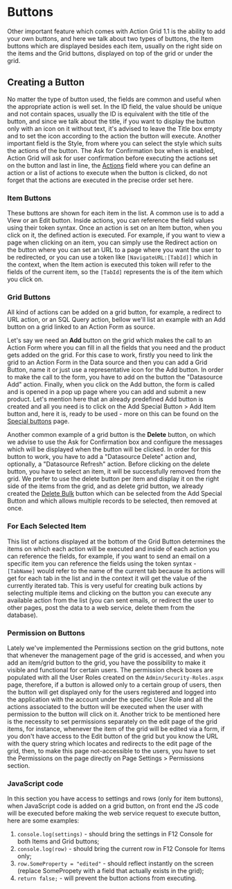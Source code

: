 # Buttons

Other important feature which comes with Action Grid 1.1 is the ability to add your own buttons, and here we talk about two types of buttons, the Item buttons which are displayed besides each item, usually on the right side on the items and the Grid buttons, displayed on top of the grid or under the grid.

## Creating a Button

No matter the type of button used, the fields are common and useful when the appropriate action is well set. In the ID field, the value should be unique and not contain spaces, usually the ID is equivalent with the title of the button, and since we talk about the title, if you want to display the button only with an icon on it without text, it's advised to leave the Title box empty and to set the icon according to the action the button will execute. Another important field is the Style, from where you can select the style which suits the actions of the button. The Ask for Confirmation box when is enabled, Action Grid will ask for user confirmation before executing the actions set on the button and last in line, the [Actions](actions.md) field where you can define an action or a list of actions to execute when the button is clicked, do not forget that the actions are executed in the precise order set here.

### Item Buttons

These buttons are shown for each item in the list. A common use is to add a View or an Edit button. Inside actions, you can reference the field values using their token syntax. Once an action is set on an Item button, when you click on it, the defined action is executed. For example, if you want to view a page when clicking on an item, you can simply use the Redirect action on the button where you can set an URL to a page where you want the user to be redirected, or you can use a token like `[NavigateURL:[TabId]]` which in the context, when the Item action is executed this token will refer to the fields of the current item, so the `[TabId]` represents the is of the item which you click on.

### Grid Buttons

All kind of actions can be added on a grid button, for example, a redirect to URL action, or an SQL Query action, bellow we'll list an example with an Add button on a grid linked to an Action Form as source.

Let's say we need an **Add** button on the grid which makes the call to an Action Form where you can fill in all the fields that you need and the product gets added on the grid. For this case to work, firstly you need to link the grid to an Action Form in the Data source and then you can add a Grid Button, name it or just use a representative icon for the Add button. In order to make the call to the form, you have to add on the button the "Datasource Add" action. Finally, when you click on the Add button, the form is called and is opened in a pop up page where you can add and submit a new product. Let's mention here that an already predefined Add button is created and all you need is to click on the Add Special Button &gt; Add Item button and, here it is, ready to be used - more on this can be found on the [Special buttons](special-buttons.md) page.

Another common example of a grid button is the **Delete** button, on which we advise to use the Ask for Confirmation box and configure the messages which will be displayed when the button will be clicked. In order for this button to work, you have to add a "Datasource Delete" action and, optionally, a "Datasource Refresh" action. Before clicking on the delete button, you have to select an item, it will be successfully removed from the grid. We prefer to use the delete button per item and display it on the right side of the items from the grid, and as delete grid button, we already created the [Delete Bulk](special-buttons.md) button which can be selected from the Add Special Button and which allows multiple records to be selected, then removed at once.

### For Each Selected Item

This list of actions displayed at the bottom of the Grid Button determines the items on which each action will be executed and inside of each action you can reference the fields, for example, if you want to send an email on a specific item you can reference the fields using the token syntax - `[TabName]` would refer to the name of the current tab because its actions will get for each tab in the list and in the context it will get the value of the currently iterated tab. This is very useful for creating bulk actions by selecting multiple items and clicking on the button you can execute any available action from the list \(you can sent emails, or redirect the user to other pages, post the data to a web service, delete them from the database\).

### Permission on Buttons

Lately we've implemented the Permissions section on the grid buttons, note that whenever the management page of the grid is accessed, and when you add an item/grid button to the grid, you have the possibility to make it visible and functional for certain users. The permission check boxes are populated with all the User Roles created on the `Admin/Security-Roles.aspx` page, therefore, if a button is allowed only to a certain group of users, then the button will get displayed only for the users registered and logged into the application with the account under the specific User Role and all the actions associated to the button will be executed when the user with permission to the button will click on it. Another trick to be mentioned here is the necessity to set permissions separately on the edit page of the grid items, for instance, whenever the item of the grid will be edited via a form, if you don't have access to the Edit button of the grid but you know the URL with the query string which locates and redirects to the edit page of the grid, then, to make this page not-accessible to the users, you have to set the Permissions on the page directly on Page Settings &gt; Permissions section.

### JavaScript code

In this section you have access to settings and rows \(only for item buttons\), when JavaScript code is added on a grid button, on front end the JS code will be executed before making the web service request to execute button, here are some examples:

1. `console.log(settings)` - should bring the settings in F12 Console for both Items and Grid buttons;
2. `console.log(row)`  - should bring the current row in F12 Console for Items only;
3. `row.SomeProperty = "edited"` - should reflect instantly on the screen \(replace SomePropety with a field that actually exists in the grid\);
4. `return false;` - will prevent the button actions from executing.
